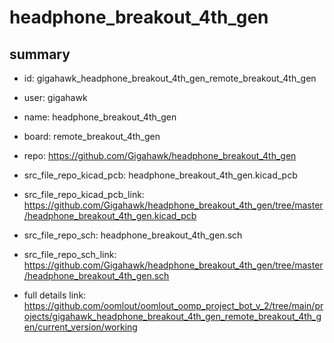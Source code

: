 # headphone_breakout_4th_gen
 
## summary 
* id: gigahawk_headphone_breakout_4th_gen_remote_breakout_4th_gen
* user: gigahawk
* name: headphone_breakout_4th_gen
* board: remote_breakout_4th_gen
* repo: https://github.com/Gigahawk/headphone_breakout_4th_gen
* src_file_repo_kicad_pcb: headphone_breakout_4th_gen.kicad_pcb
* src_file_repo_kicad_pcb_link: https://github.com/Gigahawk/headphone_breakout_4th_gen/tree/master/headphone_breakout_4th_gen.kicad_pcb


* src_file_repo_sch: headphone_breakout_4th_gen.sch
* src_file_repo_sch_link: https://github.com/Gigahawk/headphone_breakout_4th_gen/tree/master/headphone_breakout_4th_gen.sch
* full details link: https://github.com/oomlout/oomlout_oomp_project_bot_v_2/tree/main/projects/gigahawk_headphone_breakout_4th_gen_remote_breakout_4th_gen/current_version/working  






